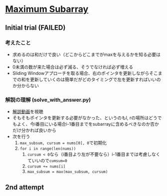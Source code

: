 # [Maximum Subarray](https://leetcode.com/problems/maximum-subarray)

## Initial trial (FAILED)

### 考えたこと

- 求めるのは和だけで良い（どこからどこまでがmaxを与えるかを知る必要はない）
- 0未満の数が来た場合は必ず減る、そうでなければ必ず増える
- Sliding Windowアプローチを取る場合、右のポインタを更新しながらそこまでの和を更新していくのは簡単だがどのタイミングで左を更新すればいいのか分からない

### 解説の理解 (solve_with_answer.py)

- [解説動画](https://youtu.be/5WZl3MMT0Eg?si=SXHzImAJXhWBKuPJ)を視聴
- そもそもポインタを更新する必要がなかった、というのもl, rの場所はどうでもよく、今i番目にいる場合i-1番目までをsubarrayに含めるべきなのか否かだけ分かれば良いから
- 次を行う
  1. `max_subsum, cursum = nums[0], 0`で初期化
  2. `for i in range(len(nums))`
     1. `cursum < 0`なら（i番目より左が不要なら）i-1番目までは考慮しなくていいので`cumsum=0`
     2. `cursum += nums[i]`
     3. `max_subsum = max(max_subsum, cursum)`

## 2nd attempt

